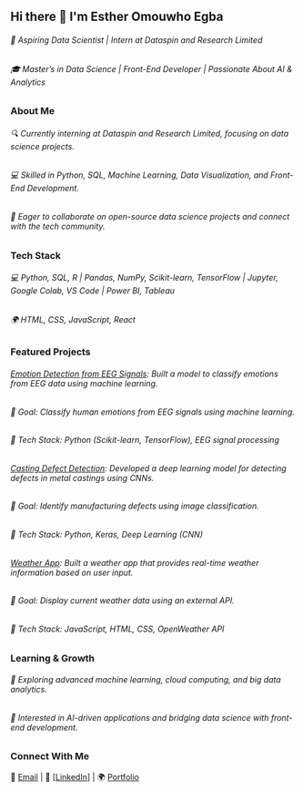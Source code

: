## Hi there 👋 I'm Esther Omouwho Egba
###### 🚀 Aspiring Data Scientist | Intern at Dataspin and Research Limited
###### 🎓 Master’s in Data Science | Front-End Developer | Passionate About AI & Analytics

### About Me
###### 🔍 Currently interning at Dataspin and Research Limited, focusing on data science projects.
###### 💻 Skilled in Python, SQL, Machine Learning, Data Visualization, and Front-End Development.
###### 🎯 Eager to collaborate on open-source data science projects and connect with the tech community.

### Tech Stack
###### 💻 Python, SQL, R | Pandas, NumPy, Scikit-learn, TensorFlow | Jupyter, Google Colab, VS Code | Power BI, Tableau
###### 🌍 HTML, CSS, JavaScript, React


### Featured Projects
###### [Emotion Detection from EEG Signals](https://github.com/omouwho/emotion-detection-eeg): Built a model to classify emotions from EEG data using machine learning.
###### 🔹 Goal: Classify human emotions from EEG signals using machine learning.
###### 🔹 Tech Stack: Python (Scikit-learn, TensorFlow), EEG signal processing

###### [Casting Defect Detection](https://github.com/Omouwho/casting-defect-detection): Developed a deep learning model for detecting defects in metal castings using CNNs.
###### 🔹 Goal: Identify manufacturing defects using image classification.
###### 🔹 Tech Stack: Python, Keras, Deep Learning (CNN)

###### [Weather App](https://omouwhos-react-weather-app.netlify.app/): Built a weather app that provides real-time weather information based on user input.
###### 🔹 Goal: Display current weather data using an external API.
###### 🔹 Tech Stack: JavaScript, HTML, CSS, OpenWeather API


### Learning & Growth
###### 🔹 Exploring advanced machine learning, cloud computing, and big data analytics.
###### 🔹 Interested in AI-driven applications and bridging data science with front-end development.

### Connect With Me
📧 [Email](esther.omouwho@gmail.com) | 🔗 [[LinkedIn](https://www.linkedin.com/in/estheromouwho/)] | 🌍 [Portfolio](https://app.netlify.com/teams/omouwho/overview)
